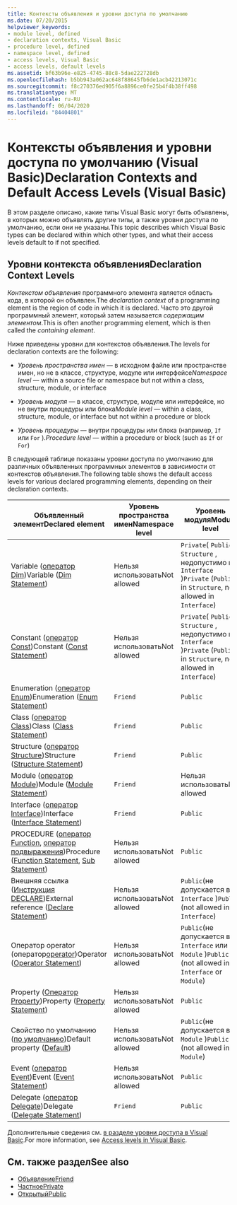 ```yaml
---
title: Контексты объявления и уровни доступа по умолчанию
ms.date: 07/20/2015
helpviewer_keywords:
- module level, defined
- declaration contexts, Visual Basic
- procedure level, defined
- namespace level, defined
- access levels, Visual Basic
- access levels, default levels
ms.assetid: bf63b96e-e825-4745-88c8-5dae222728db
ms.openlocfilehash: b5bb943a062ac648f88645fb6de1acb42213071c
ms.sourcegitcommit: f8c270376ed905f6a8896ce0fe25b4f4b38ff498
ms.translationtype: MT
ms.contentlocale: ru-RU
ms.lasthandoff: 06/04/2020
ms.locfileid: "84404801"
---
```

# <a name="declaration-contexts-and-default-access-levels-visual-basic"></a><span data-ttu-id="db621-102">Контексты объявления и уровни доступа по умолчанию (Visual Basic)</span><span class="sxs-lookup"><span data-stu-id="db621-102">Declaration Contexts and Default Access Levels (Visual Basic)</span></span>
<span data-ttu-id="db621-103">В этом разделе описано, какие типы Visual Basic могут быть объявлены, в которых можно объявлять другие типы, а также уровни доступа по умолчанию, если они не указаны.</span><span class="sxs-lookup"><span data-stu-id="db621-103">This topic describes which Visual Basic types can be declared within which other types, and what their access levels default to if not specified.</span></span>  
  
## <a name="declaration-context-levels"></a><span data-ttu-id="db621-104">Уровни контекста объявления</span><span class="sxs-lookup"><span data-stu-id="db621-104">Declaration Context Levels</span></span>  
 <span data-ttu-id="db621-105">*Контекстом объявления* программного элемента является область кода, в которой он объявлен.</span><span class="sxs-lookup"><span data-stu-id="db621-105">The *declaration context* of a programming element is the region of code in which it is declared.</span></span> <span data-ttu-id="db621-106">Часто это другой программный элемент, который затем называется *содержащим элементом*.</span><span class="sxs-lookup"><span data-stu-id="db621-106">This is often another programming element, which is then called the *containing element*.</span></span>  
  
 <span data-ttu-id="db621-107">Ниже приведены уровни для контекстов объявления.</span><span class="sxs-lookup"><span data-stu-id="db621-107">The levels for declaration contexts are the following:</span></span>  
  
- <span data-ttu-id="db621-108">*Уровень пространства имен* — в исходном файле или пространстве имен, но не в классе, структуре, модуле или интерфейсе</span><span class="sxs-lookup"><span data-stu-id="db621-108">*Namespace level* — within a source file or namespace but not within a class, structure, module, or interface</span></span>  
  
- <span data-ttu-id="db621-109">*Уровень модуля* — в классе, структуре, модуле или интерфейсе, но не внутри процедуры или блока</span><span class="sxs-lookup"><span data-stu-id="db621-109">*Module level* — within a class, structure, module, or interface but not within a procedure or block</span></span>  
  
- <span data-ttu-id="db621-110">*Уровень процедуры* — внутри процедуры или блока (например, `If` или `For` ).</span><span class="sxs-lookup"><span data-stu-id="db621-110">*Procedure level* — within a procedure or block (such as `If` or `For`)</span></span>  
  
 <span data-ttu-id="db621-111">В следующей таблице показаны уровни доступа по умолчанию для различных объявленных программных элементов в зависимости от контекстов объявления.</span><span class="sxs-lookup"><span data-stu-id="db621-111">The following table shows the default access levels for various declared programming elements, depending on their declaration contexts.</span></span>  
  
|<span data-ttu-id="db621-112">Объявленный элемент</span><span class="sxs-lookup"><span data-stu-id="db621-112">Declared element</span></span>|<span data-ttu-id="db621-113">Уровень пространства имен</span><span class="sxs-lookup"><span data-stu-id="db621-113">Namespace level</span></span>|<span data-ttu-id="db621-114">Уровень модуля</span><span class="sxs-lookup"><span data-stu-id="db621-114">Module level</span></span>|<span data-ttu-id="db621-115">Уровень процедуры</span><span class="sxs-lookup"><span data-stu-id="db621-115">Procedure level</span></span>|  
|----------------------|---------------------|------------------|---------------------|  
|<span data-ttu-id="db621-116">Variable ([оператор Dim](dim-statement.md))</span><span class="sxs-lookup"><span data-stu-id="db621-116">Variable ([Dim Statement](dim-statement.md))</span></span>|<span data-ttu-id="db621-117">Нельзя использовать</span><span class="sxs-lookup"><span data-stu-id="db621-117">Not allowed</span></span>|<span data-ttu-id="db621-118">`Private`( `Public` в `Structure` , недопустимо в `Interface` )</span><span class="sxs-lookup"><span data-stu-id="db621-118">`Private` (`Public` in `Structure`, not allowed in `Interface`)</span></span>|`Public`|  
|<span data-ttu-id="db621-119">Constant ([оператор Const](const-statement.md))</span><span class="sxs-lookup"><span data-stu-id="db621-119">Constant ([Const Statement](const-statement.md))</span></span>|<span data-ttu-id="db621-120">Нельзя использовать</span><span class="sxs-lookup"><span data-stu-id="db621-120">Not allowed</span></span>|<span data-ttu-id="db621-121">`Private`( `Public` в `Structure` , недопустимо в `Interface` )</span><span class="sxs-lookup"><span data-stu-id="db621-121">`Private` (`Public` in `Structure`, not allowed in `Interface`)</span></span>|`Public`|  
|<span data-ttu-id="db621-122">Enumeration ([оператор Enum](enum-statement.md))</span><span class="sxs-lookup"><span data-stu-id="db621-122">Enumeration ([Enum Statement](enum-statement.md))</span></span>|`Friend`|`Public`|<span data-ttu-id="db621-123">Нельзя использовать</span><span class="sxs-lookup"><span data-stu-id="db621-123">Not allowed</span></span>|  
|<span data-ttu-id="db621-124">Class ([оператор Class](class-statement.md))</span><span class="sxs-lookup"><span data-stu-id="db621-124">Class ([Class Statement](class-statement.md))</span></span>|`Friend`|`Public`|<span data-ttu-id="db621-125">Нельзя использовать</span><span class="sxs-lookup"><span data-stu-id="db621-125">Not allowed</span></span>|  
|<span data-ttu-id="db621-126">Structure ([оператор Structure](structure-statement.md))</span><span class="sxs-lookup"><span data-stu-id="db621-126">Structure ([Structure Statement](structure-statement.md))</span></span>|`Friend`|`Public`|<span data-ttu-id="db621-127">Нельзя использовать</span><span class="sxs-lookup"><span data-stu-id="db621-127">Not allowed</span></span>|  
|<span data-ttu-id="db621-128">Module ([оператор Module](module-statement.md))</span><span class="sxs-lookup"><span data-stu-id="db621-128">Module ([Module Statement](module-statement.md))</span></span>|`Friend`|<span data-ttu-id="db621-129">Нельзя использовать</span><span class="sxs-lookup"><span data-stu-id="db621-129">Not allowed</span></span>|<span data-ttu-id="db621-130">Нельзя использовать</span><span class="sxs-lookup"><span data-stu-id="db621-130">Not allowed</span></span>|  
|<span data-ttu-id="db621-131">Interface ([оператор Interface](interface-statement.md))</span><span class="sxs-lookup"><span data-stu-id="db621-131">Interface ([Interface Statement](interface-statement.md))</span></span>|`Friend`|`Public`|<span data-ttu-id="db621-132">Нельзя использовать</span><span class="sxs-lookup"><span data-stu-id="db621-132">Not allowed</span></span>|  
|<span data-ttu-id="db621-133">PROCEDURE ([оператор Function](function-statement.md), [оператор подвыражения](sub-statement.md))</span><span class="sxs-lookup"><span data-stu-id="db621-133">Procedure ([Function Statement](function-statement.md), [Sub Statement](sub-statement.md))</span></span>|<span data-ttu-id="db621-134">Нельзя использовать</span><span class="sxs-lookup"><span data-stu-id="db621-134">Not allowed</span></span>|`Public`|<span data-ttu-id="db621-135">Нельзя использовать</span><span class="sxs-lookup"><span data-stu-id="db621-135">Not allowed</span></span>|  
|<span data-ttu-id="db621-136">Внешняя ссылка ([Инструкция DECLARE](declare-statement.md))</span><span class="sxs-lookup"><span data-stu-id="db621-136">External reference ([Declare Statement](declare-statement.md))</span></span>|<span data-ttu-id="db621-137">Нельзя использовать</span><span class="sxs-lookup"><span data-stu-id="db621-137">Not allowed</span></span>|<span data-ttu-id="db621-138">`Public`(не допускается в `Interface` )</span><span class="sxs-lookup"><span data-stu-id="db621-138">`Public` (not allowed in `Interface`)</span></span>|<span data-ttu-id="db621-139">Нельзя использовать</span><span class="sxs-lookup"><span data-stu-id="db621-139">Not allowed</span></span>|  
|<span data-ttu-id="db621-140">Оператор operator (оператор[operator](operator-statement.md))</span><span class="sxs-lookup"><span data-stu-id="db621-140">Operator ([Operator Statement](operator-statement.md))</span></span>|<span data-ttu-id="db621-141">Нельзя использовать</span><span class="sxs-lookup"><span data-stu-id="db621-141">Not allowed</span></span>|<span data-ttu-id="db621-142">`Public`(не допускается в `Interface` или `Module` )</span><span class="sxs-lookup"><span data-stu-id="db621-142">`Public` (not allowed in `Interface` or `Module`)</span></span>|<span data-ttu-id="db621-143">Нельзя использовать</span><span class="sxs-lookup"><span data-stu-id="db621-143">Not allowed</span></span>|  
|<span data-ttu-id="db621-144">Property ([Оператор Property](property-statement.md))</span><span class="sxs-lookup"><span data-stu-id="db621-144">Property ([Property Statement](property-statement.md))</span></span>|<span data-ttu-id="db621-145">Нельзя использовать</span><span class="sxs-lookup"><span data-stu-id="db621-145">Not allowed</span></span>|`Public`|<span data-ttu-id="db621-146">Нельзя использовать</span><span class="sxs-lookup"><span data-stu-id="db621-146">Not allowed</span></span>|  
|<span data-ttu-id="db621-147">Свойство по умолчанию ([по умолчанию](../modifiers/default.md))</span><span class="sxs-lookup"><span data-stu-id="db621-147">Default property ([Default](../modifiers/default.md))</span></span>|<span data-ttu-id="db621-148">Нельзя использовать</span><span class="sxs-lookup"><span data-stu-id="db621-148">Not allowed</span></span>|<span data-ttu-id="db621-149">`Public`(не допускается в `Module` )</span><span class="sxs-lookup"><span data-stu-id="db621-149">`Public` (not allowed in `Module`)</span></span>|<span data-ttu-id="db621-150">Нельзя использовать</span><span class="sxs-lookup"><span data-stu-id="db621-150">Not allowed</span></span>|  
|<span data-ttu-id="db621-151">Event ([оператор Event](event-statement.md))</span><span class="sxs-lookup"><span data-stu-id="db621-151">Event ([Event Statement](event-statement.md))</span></span>|<span data-ttu-id="db621-152">Нельзя использовать</span><span class="sxs-lookup"><span data-stu-id="db621-152">Not allowed</span></span>|`Public`|<span data-ttu-id="db621-153">Нельзя использовать</span><span class="sxs-lookup"><span data-stu-id="db621-153">Not allowed</span></span>|  
|<span data-ttu-id="db621-154">Delegate ([оператор Delegate](delegate-statement.md))</span><span class="sxs-lookup"><span data-stu-id="db621-154">Delegate ([Delegate Statement](delegate-statement.md))</span></span>|`Friend`|`Public`|<span data-ttu-id="db621-155">Нельзя использовать</span><span class="sxs-lookup"><span data-stu-id="db621-155">Not allowed</span></span>|  
  
 <span data-ttu-id="db621-156">Дополнительные сведения см. [в разделе уровни доступа в Visual Basic](../../programming-guide/language-features/declared-elements/access-levels.md).</span><span class="sxs-lookup"><span data-stu-id="db621-156">For more information, see [Access levels in Visual Basic](../../programming-guide/language-features/declared-elements/access-levels.md).</span></span>  
  
## <a name="see-also"></a><span data-ttu-id="db621-157">См. также раздел</span><span class="sxs-lookup"><span data-stu-id="db621-157">See also</span></span>

- [<span data-ttu-id="db621-158">Объявление</span><span class="sxs-lookup"><span data-stu-id="db621-158">Friend</span></span>](../modifiers/friend.md)
- [<span data-ttu-id="db621-159">Частное</span><span class="sxs-lookup"><span data-stu-id="db621-159">Private</span></span>](../modifiers/private.md)
- [<span data-ttu-id="db621-160">Открытый</span><span class="sxs-lookup"><span data-stu-id="db621-160">Public</span></span>](../modifiers/public.md)
